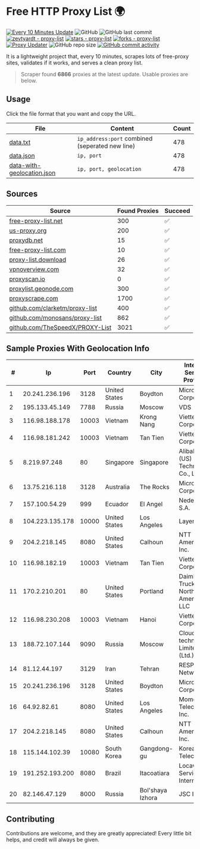 
# Free HTTP Proxy List 🌍

[![Every 10 Minutes Update](https://github.com/mertguvencli/http-proxy-list/actions/workflows/main.yml/badge.svg?branch=main)](https://github.com/mertguvencli/http-proxy-list/actions/workflows/main.yml)
![GitHub](https://img.shields.io/github/license/mertguvencli/http-proxy-list)
![GitHub last commit](https://img.shields.io/github/last-commit/mertguvencli/http-proxy-list)
[![zevtyardt - proxy-list](https://img.shields.io/static/v1?label=zevtyardt&message=proxy-list&color=blue&logo=github)](https://github.com/zevtyardt/proxy-list "Go to GitHub repo")
[![stars - proxy-list](https://img.shields.io/github/stars/zevtyardt/proxy-list?style=social)](https://github.com/zevtyardt/proxy-list)
[![forks - proxy-list](https://img.shields.io/github/forks/zevtyardt/proxy-list?style=social)](https://github.com/zevtyardt/proxy-list)
[![Proxy Updater](https://github.com/zevtyardt/proxy-list/workflows/Proxy%20Updater/badge.svg)](https://github.com/zevtyardt/proxy-list/actions?query=workflow:"Proxy+Updater")
![GitHub repo size](https://img.shields.io/github/repo-size/zevtyardt/proxy-list)
[![GitHub commit activity](https://img.shields.io/github/commit-activity/m/zevtyardt/proxy-list?logo=commits)](https://github.com/zevtyardt/proxy-list/commits/main)

It is a lightweight project that, every 10 minutes, scrapes lots of free-proxy sites, validates if it works, and serves a clean proxy list.

> Scraper found **6866** proxies at the latest update. Usable proxies are below.

## Usage

Click the file format that you want and copy the URL.

|File|Content|Count|
|----|-------|-----|
|[data.txt](https://raw.githubusercontent.com/mertguvencli/http-proxy-list/main/proxy-list/data.txt)|`ip_address:port` combined (seperated new line)|478|
|[data.json](https://raw.githubusercontent.com/mertguvencli/http-proxy-list/main/proxy-list/data.json)|`ip, port`|478|
|[data-with-geolocation.json](https://raw.githubusercontent.com/mertguvencli/http-proxy-list/main/proxy-list/data-with-geolocation.json)|`ip, port, geolocation`|478|

## Sources

|Source|Found Proxies|Succeed|
|------|-------------|-------|
|[free-proxy-list.net](https://free-proxy-list.net)|300|✅|
|[us-proxy.org](https://www.us-proxy.org)|200|✅|
|[proxydb.net](http://proxydb.net)|15|✅|
|[free-proxy-list.com](https://free-proxy-list.com/?page=&port=&type%5B%5D=http&type%5B%5D=https&up_time=0&search=Search)|10|✅|
|[proxy-list.download](https://www.proxy-list.download/HTTP)|26|✅|
|[vpnoverview.com](https://vpnoverview.com/privacy/anonymous-browsing/free-proxy-servers)|32|✅|
|[proxyscan.io](https://www.proxyscan.io)|0|✅|
|[proxylist.geonode.com](https://proxylist.geonode.com/api/proxy-list?limit=300&page=1&sort_by=lastChecked&sort_type=desc&protocols=http,https)|300|✅|
|[proxyscrape.com](https://api.proxyscrape.com/v2/?request=displayproxies&protocol=http&timeout=10000&country=all&ssl=all&anonymity=all)|1700|✅|
|[github.com/clarketm/proxy-list](https://raw.githubusercontent.com/clarketm/proxy-list/master/proxy-list-raw.txt)|400|✅|
|[github.com/monosans/proxy-list](https://raw.githubusercontent.com/monosans/proxy-list/main/proxies/http.txt)|862|✅|
|[github.com/TheSpeedX/PROXY-List](https://raw.githubusercontent.com/TheSpeedX/PROXY-List/master/http.txt)|3021|✅|


## Sample Proxies With Geolocation Info

|#|Ip|Port|Country|City|Internet Service Provider|
|-|--|----|-------|----|-------------------------|
|1|20.241.236.196|3128|United States|Boydton|Microsoft Corporation|
|2|195.133.45.149|7788|Russia|Moscow|VDS|
|3|116.98.188.178|10003|Vietnam|Krong Nang|Viettel Corporation|
|4|116.98.181.242|10003|Vietnam|Tan Tien|Viettel Corporation|
|5|8.219.97.248|80|Singapore|Singapore|Alibaba (US) Technology Co., Ltd.|
|6|13.75.216.118|3128|Australia|The Rocks|Microsoft Corporation|
|7|157.100.54.29|999|Ecuador|El Angel|Nedetel S.A.|
|8|104.223.135.178|10000|United States|Los Angeles|LayerHost|
|9|204.2.218.145|8080|United States|Calhoun|NTT America, Inc.|
|10|116.98.182.19|10003|Vietnam|Tan Tien|Viettel Corporation|
|11|170.2.210.201|80|United States|Portland|Daimler Trucks of North America LLC|
|12|116.98.230.208|10003|Vietnam|Hanoi|Viettel Corporation|
|13|188.72.107.144|9090|Russia|Moscow|Cloud technology Limited (Ltd.)|
|14|81.12.44.197|3129|Iran|Tehran|RESPINA Networks|
|15|20.241.236.196|3128|United States|Boydton|Microsoft Corporation|
|16|64.92.82.61|8080|United States|Los Angeles|Momentum Telecom, Inc.|
|17|204.2.218.145|8080|United States|Calhoun|NTT America, Inc.|
|18|115.144.102.39|10080|South Korea|Gangdong-gu|Korea Telecom|
|19|191.252.193.200|8080|Brazil|Itacoatiara|Locaweb Serviços de Internet S/A|
|20|82.146.47.129|8000|Russia|Bol'shaya Izhora|JSC IOT|



## Contributing

Contributions are welcome, and they are greatly appreciated! Every
little bit helps, and credit will always be given.

